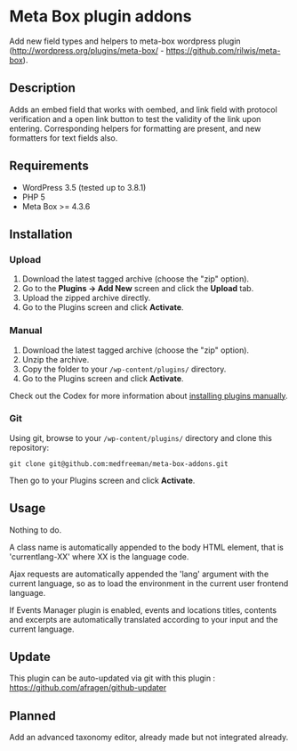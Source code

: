 # Meta Box plugin addons

Add new field types and helpers to meta-box wordpress plugin (http://wordpress.org/plugins/meta-box/ - https://github.com/rilwis/meta-box).

## Description

Adds an embed field that works with oembed, and link field with protocol verification and a open link button to test the validity of the link upon entering.
Corresponding helpers for formatting are present, and new formatters for text fields also.

## Requirements
 * WordPress 3.5 (tested up to 3.8.1)
 * PHP 5
 * Meta Box >= 4.3.6

## Installation

### Upload

1. Download the latest tagged archive (choose the "zip" option).
2. Go to the __Plugins -> Add New__ screen and click the __Upload__ tab.
3. Upload the zipped archive directly.
4. Go to the Plugins screen and click __Activate__.

### Manual

1. Download the latest tagged archive (choose the "zip" option).
2. Unzip the archive.
3. Copy the folder to your `/wp-content/plugins/` directory.
4. Go to the Plugins screen and click __Activate__.

Check out the Codex for more information about [installing plugins manually](http://codex.wordpress.org/Managing_Plugins#Manual_Plugin_Installation).

### Git

Using git, browse to your `/wp-content/plugins/` directory and clone this repository:

`git clone git@github.com:medfreeman/meta-box-addons.git`

Then go to your Plugins screen and click __Activate__.

## Usage

Nothing to do.

A class name is automatically appended to the body HTML element, that is 'currentlang-XX' where XX is the language code.

Ajax requests are automatically appended the 'lang' argument with the current language, so as to load the environment in the current user frontend language.

If Events Manager plugin is enabled, events and locations titles, contents and excerpts are automatically translated according to your input and the current language.

## Update

This plugin can be auto-updated via git with this plugin : https://github.com/afragen/github-updater

## Planned

Add an advanced taxonomy editor, already made but not integrated already.

